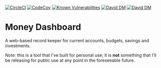[![CircleCI](https://circleci.com/gh/markormesher/money-dashboard/tree/master.svg?style=shield&logo=circleci)](https://circleci.com/gh/markormesher/money-dashboard/tree/master)
[![CodeCov](https://codecov.io/gh/markormesher/money-dashboard/branch/master/graph/badge.svg)](https://codecov.io/gh/markormesher/money-dashboard)
[![Known Vulnerabilities](https://snyk.io/test/github/markormesher/money-dashboard/badge.svg)](https://snyk.io/test/github/markormesher/money-dashboard) 
[![David DM](https://david-dm.org/markormesher/money-dashboard/status.svg)](https://david-dm.org/markormesher/money-dashboard)
[![David DM](https://david-dm.org/markormesher/money-dashboard/dev-status.svg)](https://david-dm.org/markormesher/money-dashboard?type=dev)

# Money Dashboard

A web-based record keeper for current accounts, budgets, savings and investments.

*Note:* this is a tool that I've built for personal use; it is **not** something that I'll be releasing for public use at any point in the foreseeable future.
